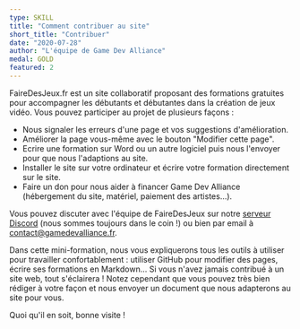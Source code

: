 ```yaml
---
type: SKILL
title: "Comment contribuer au site"
short_title: "Contribuer"
date: "2020-07-28"
author: "L'équipe de Game Dev Alliance"
medal: GOLD
featured: 2
---
```


FaireDesJeux.fr est un site collaboratif proposant des formations gratuites pour accompagner les débutants et débutantes dans la création de jeux vidéo. Vous pouvez participer au projet de plusieurs façons :

- Nous signaler les erreurs d'une page et vos suggestions d'amélioration.
- Améliorer la page vous-même avec le bouton "Modifier cette page".
- Ecrire une formation sur Word ou un autre logiciel puis nous l'envoyer pour que nous l'adaptions au site.
- Installer le site sur votre ordinateur et écrire votre formation directement sur le site.
- Faire un don pour nous aider à financer Game Dev Alliance (hébergement du site, matériel, paiement des artistes...).

Vous pouvez discuter avec l'équipe de FaireDesJeux sur notre [serveur Discord](https://discord.gg/RrBppaj) (nous sommes toujours dans le coin !) ou bien par email à contact@gamedevalliance.fr.

Dans cette mini-formation, nous vous expliquerons tous les outils à utiliser pour travailler confortablement : utiliser GitHub pour modifier des pages, écrire ses formations en Markdown... Si vous n'avez jamais contribué à un site web, tout s'éclairera ! Notez cependant que vous pouvez très bien rédiger à votre façon et nous envoyer un document que nous adapterons au site pour vous.

Quoi qu'il en soit, bonne visite !
